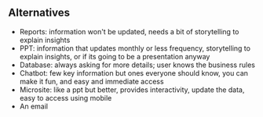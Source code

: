 
## Alternatives
- Reports: information won't be updated, needs a bit of storytelling to explain insights
- PPT: information that updates monthly or less frequency, storytelling to explain insights, or if its going to be a presentation anyway
- Database: always asking for more details; user knows the business rules
- Chatbot: few key information but ones everyone should know, you can make it fun, and easy and immediate access
- Microsite: like a ppt but better, provides interactivity, update the data, easy to access using mobile
- An email